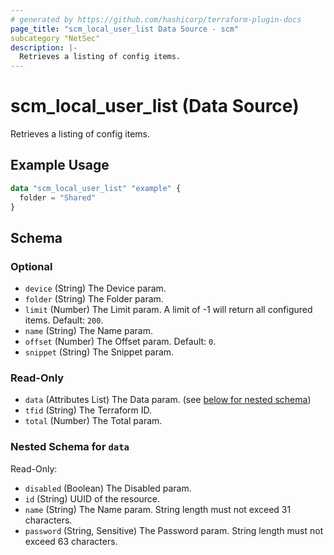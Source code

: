 ```yaml
---
# generated by https://github.com/hashicorp/terraform-plugin-docs
page_title: "scm_local_user_list Data Source - scm"
subcategory "NetSec"
description: |-
  Retrieves a listing of config items.
---
```


# scm_local_user_list (Data Source)

Retrieves a listing of config items.

## Example Usage

```terraform
data "scm_local_user_list" "example" {
  folder = "Shared"
}
```

<!-- schema generated by tfplugindocs -->
## Schema

### Optional

- `device` (String) The Device param.
- `folder` (String) The Folder param.
- `limit` (Number) The Limit param. A limit of -1 will return all configured items. Default: `200`.
- `name` (String) The Name param.
- `offset` (Number) The Offset param. Default: `0`.
- `snippet` (String) The Snippet param.

### Read-Only

- `data` (Attributes List) The Data param. (see [below for nested schema](#nestedatt--data))
- `tfid` (String) The Terraform ID.
- `total` (Number) The Total param.

<a id="nestedatt--data"></a>
### Nested Schema for `data`

Read-Only:

- `disabled` (Boolean) The Disabled param.
- `id` (String) UUID of the resource.
- `name` (String) The Name param. String length must not exceed 31 characters.
- `password` (String, Sensitive) The Password param. String length must not exceed 63 characters.
